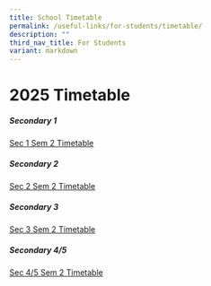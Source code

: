 ```yaml
---
title: School Timetable
permalink: /useful-links/for-students/timetable/
description: ""
third_nav_title: For Students
variant: markdown
---
```

2025 Timetable 
===================

##### **Secondary 1**

[Sec 1  Sem 2 Timetable](/files/Timetable%202025/Sec_1_Sem_2_Timetable.pdf)



##### **Secondary 2**

[Sec 2 Sem 2 Timetable](/files/Timetable%202025/Sec_2_Sem_2_Timetable.pdf)



##### **Secondary 3**


[Sec 3 Sem 2 Timetable](/files/Timetable%202025/Sec_3_Sem_2_Timetable.pdf)



##### **Secondary 4/5**

[Sec 4/5 Sem 2 Timetable](/files/Timetable%202025/Sec_4_5_Sem_2_Timetable.pdf)
